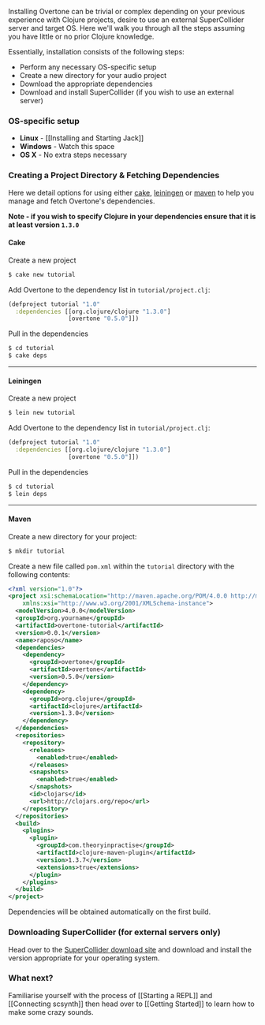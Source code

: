 Installing Overtone can be trivial or complex depending on your previous experience with Clojure projects, desire to use an external SuperCollider server and target OS. Here we'll walk you through all the steps assuming you have little or no prior Clojure knowledge.

Essentially, installation consists of the following steps:

* Perform any necessary OS-specific setup
* Create a new directory for your audio project
* Download the appropriate dependencies
* Download and install SuperCollider (if you wish to use an external server)

### OS-specific setup

* __Linux__ - [[Installing and Starting Jack]]
* __Windows__ - Watch this space
* __OS X__ - No extra steps necessary

### Creating a Project Directory & Fetching Dependencies

Here we detail options for using either [cake](http://clojure-cake.org/), [leiningen](http://github.com/technomancy/leiningen) or [maven](http://maven.apache.org/) to help you manage and fetch Overtone's dependencies.

__Note - if you wish to specify Clojure in your dependencies ensure that it is at least version `1.3.0`__

#### Cake
Create a new project
```sh
$ cake new tutorial
```

Add Overtone to the dependency list in `tutorial/project.clj`:

```clj
(defproject tutorial "1.0"
  :dependencies [[org.clojure/clojure "1.3.0"]
                 [overtone "0.5.0"]])
```

Pull in the dependencies
```sh
$ cd tutorial
$ cake deps
```

-------------
#### Leiningen
Create a new project
```sh
$ lein new tutorial
```

Add Overtone to the dependency list in `tutorial/project.clj`:

```clj
(defproject tutorial "1.0"
  :dependencies [[org.clojure/clojure "1.3.0"]
                 [overtone "0.5.0"]])
```

Pull in the dependencies
```sh
$ cd tutorial
$ lein deps
```

-------------
#### Maven
Create a new directory for your project:

```sh
$ mkdir tutorial
```

Create a new file called `pom.xml` within the `tutorial` directory with the following contents:
```xml
<?xml version="1.0"?>
<project xsi:schemaLocation="http://maven.apache.org/POM/4.0.0 http://maven.apache.org/xsd/maven-4.0.0.xsd" xmlns="http://maven.apache.org/POM/4.0.0"
    xmlns:xsi="http://www.w3.org/2001/XMLSchema-instance">
  <modelVersion>4.0.0</modelVersion>
  <groupId>org.yourname</groupId>
  <artifactId>overtone-tutorial</artifactId>
  <version>0.0.1</version>
  <name>raposo</name>
  <dependencies>
    <dependency>
      <groupId>overtone</groupId>
      <artifactId>overtone</artifactId>
      <version>0.5.0</version>
    </dependency>
    <dependency>
      <groupId>org.clojure</groupId>
      <artifactId>clojure</artifactId>
      <version>1.3.0</version>
    </dependency>
  </dependencies>
  <repositories>
    <repository>
      <releases>
        <enabled>true</enabled>
      </releases>
      <snapshots>
        <enabled>true</enabled>
      </snapshots>
      <id>clojars</id>
      <url>http://clojars.org/repo</url>
    </repository>
  </repositories>
  <build>
    <plugins>
      <plugin>
        <groupId>com.theoryinpractise</groupId>
        <artifactId>clojure-maven-plugin</artifactId>
        <version>1.3.7</version>
        <extensions>true</extensions>
      </plugin>
    </plugins>
  </build>
</project>
```

Dependencies will be obtained automatically on the first build.

### Downloading SuperCollider (for external servers only)

Head over to the [SuperCollider download site](http://supercollider.sourceforge.net/downloads/) and download and install the version appropriate for your operating system.

### What next?

Familiarise yourself with the process of [[Starting a REPL]] and [[Connecting scsynth]] then head over to [[Getting Started]] to learn how to make some crazy sounds.
